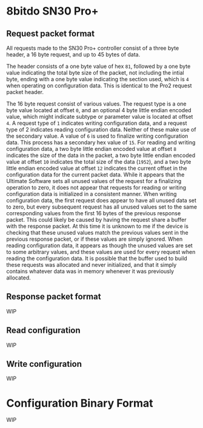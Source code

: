 # 8bitdo SN30 Pro+

## Request packet format
All requests made to the SN30 Pro+ controller consist of a three byte header, a 16 byte request, and up to 45 bytes of
data.

The header consists of a one byte value of hex `81`, followed by a one byte value indicating the total byte size of the
packet, not including the intial byte, ending with a one byte value indicating the section used, which is `4` when
operating on configuration data.  This is identical to the Pro2 request packet header.

The 16 byte request consist of various values.  The request type is a one byte value located at offset `0`, and an
optional 4 byte little endian encoded value, which might indicate subtype or parameter value is located at offset `4`.
A request type of `1` indicates writing configuration data, and a request type of 2 indicates reading configuration
data.  Neither of these make use of the secondary value.  A value of `6` is used to finalize writing configuration data.
This process has a secondary hex value of `15`.  For reading and writing configuration data, a two byte little endian
encoded value at offset `8` indicates the size of the data in the packet, a two byte little endian encoded value at
offset `10` indicates the total size of the data (`1952`), and a two byte little endian encoded value at offset `12`
indicates the current offset in the configuration data for the current packet data.  While it appears that the Ultimate
Software sets all unused values of the request for a finalizing operation to zero, it does not appear that requests for
reading or writing configuration data is initialized in a consistent manner.  When writing configuration data, the first
request does appear to have all unused data set to zero, but every subsequent request has all unused values set to the
same corresponding values from the first 16 bytes of the previous response packet.  This could likely be caused by
having the request share a buffer with the response packet.  At this time it is unknown to me if the device is checking
that these unused values match the previous values sent in the previous response packet, or if these values are simply
ignored.  When reading configuration data, it appears as though the unused values are set to some arbitrary values, and
these values are used for every request when reading the configuration data.  It is possible that the buffer used to
build these requests was allocated and never initialized, and that it simply contains whatever data was in memory
whenever it was previously allocated.

## Response packet format
WIP

## Read configuration
WIP

## Write configuration
WIP


# Configuration Binary Format
WIP